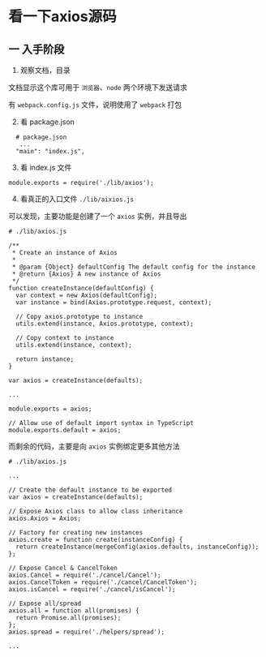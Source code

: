 # 看一下axios源码

## 一 入手阶段

1. 观察文档，目录

文档显示这个库可用于 `浏览器`、`node` 两个环境下发送请求 

有 `webpack.config.js` 文件，说明使用了 `webpack` 打包

2. 看 package.json

```
  # package.json
   ...
  "main": "index.js",

```

3. 看 index.js 文件

```
module.exports = require('./lib/axios');
```

4. 看真正的入口文件 `./lib/aixios.js`

可以发现，主要功能是创建了一个 `axios` 实例，并且导出

```
# ./lib/axios.js

/**
 * Create an instance of Axios
 *
 * @param {Object} defaultConfig The default config for the instance
 * @return {Axios} A new instance of Axios
 */
function createInstance(defaultConfig) {
  var context = new Axios(defaultConfig);
  var instance = bind(Axios.prototype.request, context);

  // Copy axios.prototype to instance
  utils.extend(instance, Axios.prototype, context);

  // Copy context to instance
  utils.extend(instance, context);

  return instance;
}

var axios = createInstance(defaults);

...

module.exports = axios;

// Allow use of default import syntax in TypeScript
module.exports.default = axios;

```

而剩余的代码，主要是向 `axios` 实例绑定更多其他方法

```
# ./lib/axios.js

...

// Create the default instance to be exported
var axios = createInstance(defaults);

// Expose Axios class to allow class inheritance
axios.Axios = Axios;

// Factory for creating new instances
axios.create = function create(instanceConfig) {
  return createInstance(mergeConfig(axios.defaults, instanceConfig));
};

// Expose Cancel & CancelToken
axios.Cancel = require('./cancel/Cancel');
axios.CancelToken = require('./cancel/CancelToken');
axios.isCancel = require('./cancel/isCancel');

// Expose all/spread
axios.all = function all(promises) {
  return Promise.all(promises);
};
axios.spread = require('./helpers/spread');

...

```

